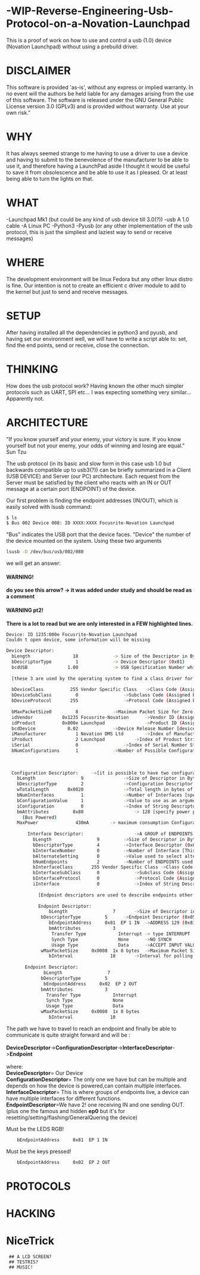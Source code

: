 # -WIP-Reverse-Engineering-Usb-Protocol-on-a-Novation-Launchpad
This is a proof of work on how to use and control a usb (1.0) device (Novation Launchpad) without using a prebuild driver.
# DISCLAIMER 
This software is provided 'as-is', without any express or implied warranty. In no event will the authors be held liable for any damages arising from the use of this software. The software is released under the GNU General Public License version 3.0 (GPLv3) and is provided without warranty. Use at your own risk."

# WHY
It has always seemed strange to me having to use a driver to use a device and having to submit to the benevolence of the manufacturer to be able to use it, and therefore having a LaunchPad aside I thought it would be useful to save it from obsolescence and be able to use it as I pleased.
Or at least being able to turn the lights on that.

# WHAT 
-Launchpad Mk1 (but could be any kind of usb device till 3.0(?))
-usb A 1.0 cable
-A Linux PC
-Python3
-Pyusb (or any other implementation of the usb protocol, this is just the simpliest and laziest way to send or receive messages)

# WHERE
The development environment will be linux Fedora but any other linux distro is fine.
Our intention is not to create an efficient c driver module to add to the kernel but just to send and receive messages.

# SETUP
After having installed all the dependencies ie python3 and pyusb, and having set our environment well,
we will have to write a script able to: set, find the end points,
send or receive, close the connection.

# THINKING
How does the usb protocol work?
Having known the other much simpler protocols such as UART, SPI etc... I was expecting something very similar...
Apparently not.

# ARCHITECTURE
"If you know yourself and your enemy, your victory is sure. If you know yourself but not your enemy, your odds of winning and losing are equal."
Sun Tzu

The usb protocol (in its basic and slow form in this case usb 1.0 but backwards compatible up to usb3(?)) can be briefly summarized in a Client (USB DEVICE) and Server (our PC) architecture.
Each request from the Server must be satisfied by the client who reacts with an IN or OUT message at a certain port (ENDPOINT) of the device.

Our first problem is finding the endpoint addresses (IN/OUT), which is easily solved with lsusb command:

```bash
$ ls
$ Bus 002 Device 008: ID XXXX:XXXX Focusrite-Novation Launchpad
```

"Bus" indicates the USB port that the device faces.
"Device" the number of the device mounted on the system.
Using these two arguments  

```bash 
lsusb -D /dev/bus/usb/002/080
```
we will get an answer:

 #### WARNING!
**do you see this arrow? -> 
it was added under study and should be read as a comment**

 #### WARNING pt2!
**There is a lot to read but we are only interested in a FEW highlighted lines.**

```bash
Device: ID 1235:000e Focusrite-Novation Launchpad
Couldn t open device, some information will be missing

Device Descriptor:
  bLength                18				-> Size of the Descriptor in Bytes (18 bytes)
  bDescriptorType         1				-> Device Descriptor (0x01)
  bcdUSB               1.00				-> USB Specification Number which device complies too.MAX USB VERSION SUPPORTED [USB 2.0 is reported as 0x0200, USB 1.1 as 0x0110 and USB 1.0 as 0x0100.]
  
  [these 3 are used by the operating system to find a class driver for your device.]
  
  bDeviceClass          255 Vendor Specific Class 	->Class Code (Assigned by USB Org) If equal to 0xFF, the class code is vendor specified. [LOCKED ON HARDWARE]
  bDeviceSubClass         0  				->Subclass Code (Assigned by USB Org)
  bDeviceProtocol       255 				->Protocol Code (Assigned by USB Org)
  
  bMaxPacketSize0         8				->Maximum Packet Size for Zero Endpoint. Valid Sizes are 8, 16, 32, 64
  idVendor           0x1235 Focusrite-Novation 		->Vendor ID (Assigned by USB Org) [used by the operating system to find a driver for your device]
  idProduct          0x000e Launchpad	       		->Product ID (Assigned by Manufacturer) [used by the operating system to find a driver for your device]
  bcdDevice            0.02				->Device Release Number [device version number.This value is assigned by the developer]
  iManufacturer           1 Novation DMS Ltd		->Index of Manufacturer String Descriptor [details Manufacturer]
  iProduct                2 Launchpad			->Index of Product String Descriptor	  [details Product]
  iSerial                 0 				->Index of Serial Number String Descriptor [details Serial]
  bNumConfigurations      1				->Number of Possible Configurations
  
  
  
  Configuration Descriptor:     ->[it is possible to have two configurations, one for when the device is bus powered and another when it is mains powered.]
    bLength                 9 				->Size of Descriptor in Bytes
    bDescriptorType         2				->Configuration Descriptor (0x02)
    wTotalLength       0x0020				->Total length in bytes of data returned (32BYTE) [The wTotalLength field reflects the number of bytes in the hierarchy]
    bNumInterfaces          1				->Number of Interfaces [specifies the number of interfaces present for this configuration]
    bConfigurationValue     1				->Value to use as an argument to select this configuration [is used by the SetConfiguration request to select this configuration]
    iConfiguration          0 				->Index of String Descriptor describing this configuration [is a index to a string descriptor describing the configuration in human readable form]
    bmAttributes         0x80          			-> 128 [specify power parameters for the configuration]
      (Bus Powered)
    MaxPower              430mA        -> maximum consumption Configuration
    
    	Interface Descriptor:                   ->A GROUP of ENDPOINTS that together process a DEVICE FUNCTION
    	  bLength                 9			->Size of Descriptor in Bytes (9 Bytes)
    	  bDescriptorType         4			->Interface Descriptor (0x04)
    	  bInterfaceNumber        0			->Number of Interface [This should be zero based, and incremented once for each new interface descriptor.]
    	  bAlternateSetting       0			->Value used to select alternative setting
    	  bNumEndpoints           2			->Number of ENDPOINTS used for this interface [This value should exclude endpoint zero and is used to indicate the number of endpoint descriptors to follow][1+2]
    	  bInterfaceClass       255 Vendor Specific Class ->Class Code (Assigned by USB Org)
    	  bInterfaceSubClass      0 			->Subclass Code (Assigned by USB Org)
    	  bInterfaceProtocol      0 			->Protocol Code (Assigned by USB Org)
    	  iInterface              0 			->Index of String Descriptor Describing this interface [string description of the interface]
    	  	
    	  	[Endpoint descriptors are used to describe endpoints other tha Endpoint zero which is ALWAYS assumed to be a control endpoint and is configured before any descriptors are even requested.]
    	  	
    	  	Endpoint Descriptor:
    	    	bLength                 7 		->Size of Descriptor in Bytes (7 bytes)
    	   	 bDescriptorType         5		->Endpoint Descriptor (0x05)
    	    	bEndpointAddress     0x81  EP 1 IN	->ADDRESS 129 (0x81) ACCEPT INPUT VALUES 
    	    	bmAttributes            3
    	     	 Transfer Type            Interrupt	-> type INTERRUPT
    	     	 Synch Type               None 		->NO SYNCH
    	     	 Usage Type               Data		->ACCEPT INPUT VALUES(00) [00 = Data Endpoint,01 = Feedback Endpoint,10 = Explicit Feedback Data Endpoint,11 = Reserved]
    	   	 wMaxPacketSize     0x0008  1x 8 bytes	->Maximum Packet Size this endpoint is capable of sending or receiving (8 byte=8 file da 8 bit=64bit)
    	    	bInterval              10		->Interval for polling endpoint data transfers 10ms
          
       Endpoint Descriptor:
    	  	  bLength                 7
    	   	 bDescriptorType         5
    	  	  bEndpointAddress     0x02  EP 2 OUT
    	   	 bmAttributes            3
    	   	   Transfer Type            Interrupt
    	 	   Synch Type               None
    	  	   Usage Type               Data
    	   	 wMaxPacketSize     0x0008  1x 8 bytes
    	    	bInterval              10          

```
The path we have to travel to reach an endpoint and finally be able to communicate is quite straight forward and will be :<br><br>
**DeviceDescriptor**->**ConfigurationDescriptor**->**InterfaceDescriptor**->**Endpoint**<br><br>
where:<br>
**DeviceDescriptor**= Our Device<br>
**ConfigurationDescriptor**= The only one we have but can be multiple and depends on how the device is powered,can contain multiple interfaces.<br>
**InterfaceDescriptor**= This is where groups of endpoints live, a device can have multiple interfaces for different functions.<br>
**EndpointDescriptor**=We have 2! one receiving IN and one sending OUT.<br>
(plus one the famous and hidden **ep0** but it's for resetting/setting/flashing/GeneralQuering the device)<br>

Must be the LEDS RGB!
```bash
   	bEndpointAddress     0x81  EP 1 IN	
```

Must be the keys pressed!
```bash
    bEndpointAddress     0x02  EP 2 OUT
```

# PROTOCOLS

# HACKING

# NiceTrick

     ## A LCD SCREEN?
     ## TESTRIS?
     ## MUSIC!
